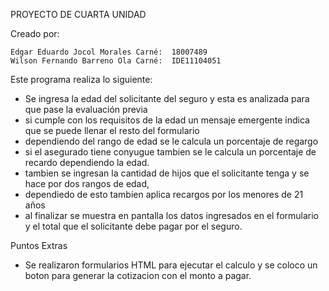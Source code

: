 PROYECTO DE CUARTA UNIDAD


Creado por:

	Edgar Eduardo Jocol Morales	Carné:	18007489
	Wilson Fernando Barreno Ola	Carné:	IDE11104051

Este programa realiza lo siguiente:

* Se ingresa la edad del solicitante del seguro y esta es analizada para que pase la evaluación previa
* si cumple con los requisitos de la edad un mensaje emergente indica que se puede llenar el resto del formulario
* dependiendo del rango de edad se le calcula un porcentaje de regargo
* si el asegurado tiene conyugue tambien se le calcula un porcentaje de recardo dependiendo la edad.
* tambien se ingresan la cantidad de hijos que el solicitante tenga y se hace por dos rangos de edad, 
* dependiedo de esto tambien aplica recargos por los menores de 21 años
* al finalizar se muestra en pantalla los datos ingresados en el formulario y el total que el solicitante debe pagar por el seguro.

Puntos Extras
	
* Se realizaron formularios HTML para ejecutar el calculo y se coloco un boton para generar la cotizacion con el monto a pagar.